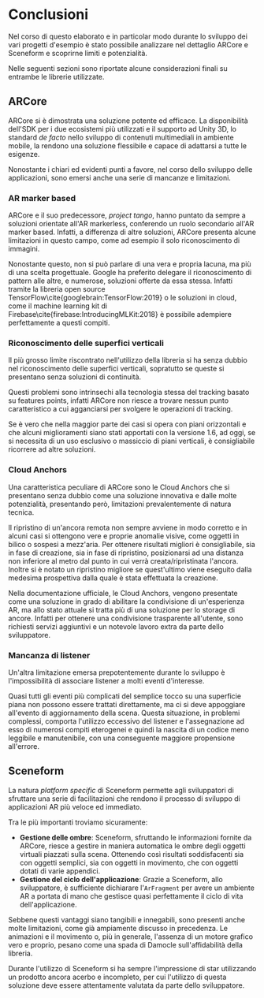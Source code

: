 # Conclusioni

Nel corso di questo elaborato e in particolar modo durante lo sviluppo dei vari progetti d'esempio è stato possibile analizzare nel dettaglio ARCore e Sceneform e scoprirne limiti e potenzialità.

Nelle seguenti sezioni sono riportate alcune considerazioni finali su entrambe le librerie utilizzate.

## ARCore

ARCore si è dimostrata una soluzione potente ed efficace.
La disponibilità dell'SDK per i due ecosistemi più utilizzati e il supporto ad Unity 3D, lo standard *de facto* nello sviluppo di contenuti multimediali in ambiente mobile, la rendono una soluzione flessibile e capace di adattarsi a tutte le esigenze.

Nonostante i chiari ed evidenti punti a favore, nel corso dello sviluppo delle applicazioni, sono emersi anche una serie di mancanze e limitazioni.

### AR marker based

ARCore e il suo predecessore, *project tango*, hanno puntato da sempre a soluzioni orientate all'AR markerless, conferendo un ruolo secondario all'AR marker based.
Infatti, a differenza di altre soluzioni, ARCore presenta alcune limitazioni in questo campo, come ad esempio il solo riconoscimento di immagini.

Nonostante questo, non si può parlare di una vera e propria lacuna, ma più di una scelta progettuale.
Google ha preferito delegare il riconoscimento di pattern alle altre, e numerose, soluzioni offerte da essa stessa.
Infatti tramite la libreria open source TensorFlow\cite{googlebrain:TensorFlow:2019} o le soluzioni in cloud, come il machine learning kit di Firebase\cite{firebase:IntroducingMLKit:2018} è possibile adempiere perfettamente a questi compiti.

### Riconoscimento delle superfici verticali

Il più grosso limite riscontrato nell'utilizzo della libreria si ha senza dubbio nel riconoscimento delle superfici verticali, sopratutto se queste si presentano senza soluzioni di continuità.

Questi problemi sono intrinsechi alla tecnologia stessa del tracking basato su features points, infatti ARCore non riesce a trovare nessun punto caratteristico a cui agganciarsi per svolgere le operazioni di tracking.

Se è vero che nella maggior parte dei casi si opera con piani orizzontali e che alcuni miglioramenti siano stati apportati con la versione 1.6, ad oggi, se si necessita di un uso esclusivo o massiccio di piani verticali, è consigliabile ricorrere ad altre soluzioni.

### Cloud Anchors

Una caratteristica peculiare di ARCore sono le Cloud Anchors che si presentano senza dubbio come una soluzione innovativa e dalle molte potenzialità, presentando però, limitazioni prevalentemente di natura tecnica.

Il ripristino di un'ancora remota non sempre avviene in modo corretto e in alcuni casi si ottengono vere e proprie anomalie visive, come oggetti in bilico o sospesi a mezz'aria.
Per ottenere risultati migliori è consigliabile, sia in fase di creazione, sia in fase di ripristino, posizionarsi ad una distanza non inferiore al metro dal punto in cui verrà creata/ripristinata l'ancora.
Inoltre si è notato un ripristino migliore se quest'ultimo viene eseguito dalla medesima prospettiva dalla quale è stata effettuata la creazione.

Nella documentazione ufficiale, le Cloud Anchors, vengono presentate come una soluzione in grado di abilitare la condivisione di un'esperienza AR, ma allo stato attuale si tratta più di una soluzione per lo storage di ancore.
Infatti per ottenere una condivisione trasparente all'utente, sono richiesti servizi aggiuntivi e un notevole lavoro extra da parte dello sviluppatore.

### Mancanza di listener

Un'altra limitazione emersa prepotentemente durante lo sviluppo è l'impossibilità di associare listener a molti eventi d'interesse.

Quasi tutti gli eventi più complicati del semplice tocco su una superficie piana non possono essere trattati direttamente, ma ci si deve appoggiare all'evento di aggiornamento della scena.
Questa situazione, in problemi complessi, comporta l'utilizzo eccessivo del listener e l'assegnazione ad esso di numerosi compiti eterogenei e quindi la nascita di un codice meno leggibile e manutenibile, con una conseguente maggiore propensione all'errore.

## Sceneform

La natura *platform specific* di Sceneform permette agli sviluppatori di sfruttare una serie di facilitazioni che rendono il processo di sviluppo di applicazioni AR più veloce ed immediato.

Tra le più importanti troviamo sicuramente:

- **Gestione delle ombre**:
  Sceneform, sfruttando le informazioni fornite da ARCore, riesce a gestire in maniera automatica le ombre degli oggetti virtuali piazzati sulla scena.
  Ottenendo così risultati soddisfacenti sia con oggetti semplici, sia con oggetti in movimento, che con oggetti dotati di varie appendici.
- **Gestione del ciclo dell'applicazione**:
  Grazie a Sceneform, allo sviluppatore, è sufficiente dichiarare l'`ArFragment` per avere un ambiente AR a portata di mano che gestisce quasi perfettamente il ciclo di vita dell'applicazione.
  
Sebbene questi vantaggi siano tangibili e innegabili, sono presenti anche molte limitazioni, come già ampiamente discusso in precedenza.
Le animazioni e il movimento o, più in generale, l'assenza di un motore grafico vero e proprio, pesano come una spada di Damocle sull'affidabilità della libreria.

Durante l'utilizzo di Sceneform si ha sempre l'impressione di star utilizzando un prodotto ancora acerbo e incompleto, per cui l'utilizzo di questa soluzione deve essere attentamente valutata da parte dello sviluppatore.
